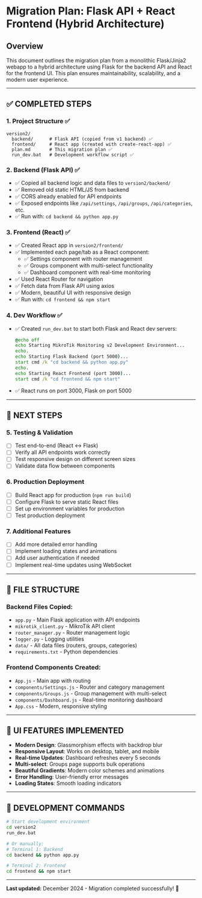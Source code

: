 # Migration Plan: Flask API + React Frontend (Hybrid Architecture)

## Overview
This document outlines the migration plan from a monolithic Flask/Jinja2 webapp to a hybrid architecture using Flask for the backend API and React for the frontend UI. This plan ensures maintainability, scalability, and a modern user experience.

---

## ✅ COMPLETED STEPS

### 1. Project Structure ✅
```
version2/
  backend/      # Flask API (copied from v1 backend) ✅
  frontend/     # React app (created with create-react-app) ✅
  plan.md       # This migration plan ✅
  run_dev.bat   # Development workflow script ✅
```

### 2. Backend (Flask API) ✅
- ✅ Copied all backend logic and data files to `version2/backend/`
- ✅ Removed old static HTML/JS from backend
- ✅ CORS already enabled for API endpoints
- ✅ Exposed endpoints like `/api/settings`, `/api/groups`, `/api/categories`, etc.
- ✅ Run with: `cd backend && python app.py`

### 3. Frontend (React) ✅
- ✅ Created React app in `version2/frontend/`
- ✅ Implemented each page/tab as a React component:
  - ✅ Settings component with router management
  - ✅ Groups component with multi-select functionality
  - ✅ Dashboard component with real-time monitoring
- ✅ Used React Router for navigation
- ✅ Fetch data from Flask API using axios
- ✅ Modern, beautiful UI with responsive design
- ✅ Run with: `cd frontend && npm start`

### 4. Dev Workflow ✅
- ✅ Created `run_dev.bat` to start both Flask and React dev servers:
  ```bat
  @echo off
  echo Starting MikroTik Monitoring v2 Development Environment...
  echo.
  echo Starting Flask Backend (port 5000)...
  start cmd /k "cd backend && python app.py"
  echo.
  echo Starting React Frontend (port 3000)...
  start cmd /k "cd frontend && npm start"
  ```
- ✅ React runs on port 3000, Flask on port 5000

---

## 🚀 NEXT STEPS

### 5. Testing & Validation
- [ ] Test end-to-end (React <-> Flask)
- [ ] Verify all API endpoints work correctly
- [ ] Test responsive design on different screen sizes
- [ ] Validate data flow between components

### 6. Production Deployment
- [ ] Build React app for production (`npm run build`)
- [ ] Configure Flask to serve static React files
- [ ] Set up environment variables for production
- [ ] Test production deployment

### 7. Additional Features
- [ ] Add more detailed error handling
- [ ] Implement loading states and animations
- [ ] Add user authentication if needed
- [ ] Implement real-time updates using WebSocket

---

## 📁 FILE STRUCTURE

### Backend Files Copied:
- `app.py` - Main Flask application with API endpoints
- `mikrotik_client.py` - MikroTik API client
- `router_manager.py` - Router management logic
- `logger.py` - Logging utilities
- `data/` - All data files (routers, groups, categories)
- `requirements.txt` - Python dependencies

### Frontend Components Created:
- `App.js` - Main app with routing
- `components/Settings.js` - Router and category management
- `components/Groups.js` - Group management with multi-select
- `components/Dashboard.js` - Real-time monitoring dashboard
- `App.css` - Modern, responsive styling

---

## 🎨 UI FEATURES IMPLEMENTED

- **Modern Design**: Glassmorphism effects with backdrop blur
- **Responsive Layout**: Works on desktop, tablet, and mobile
- **Real-time Updates**: Dashboard refreshes every 5 seconds
- **Multi-select**: Groups page supports bulk operations
- **Beautiful Gradients**: Modern color schemes and animations
- **Error Handling**: User-friendly error messages
- **Loading States**: Smooth loading indicators

---

## 🔧 DEVELOPMENT COMMANDS

```bash
# Start development environment
cd version2
run_dev.bat

# Or manually:
# Terminal 1: Backend
cd backend && python app.py

# Terminal 2: Frontend  
cd frontend && npm start
```

---

**Last updated:** December 2024 - Migration completed successfully! 🎉 